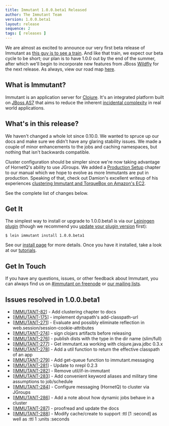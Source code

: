 ```yaml
---
title: Immutant 1.0.0.beta1 Released
author: The Immutant Team
version: 1.0.0.beta1
layout: release
sequence: 2
tags: [ releases ]
---
```


We are almost as excited to announce our very first beta release of
Immutant as
[this guy is to see a train](http://www.youtube.com/watch?v=6lutNECOZFw#t=7s).
And like that train, we expect our beta cycle to be short; our plan is
to have 1.0.0 out by the end of the summer, after which we'll begin to
incorporate new features from JBoss [Wildfly](http://www.wildfly.org)
for the next release. As always, view our road map
[here](https://issues.jboss.org/browse/IMMUTANT).

## What is Immutant?

Immutant is an application server for [Clojure](http://clojure.org).
It's an integrated platform built on
[JBoss AS7](http://www.jboss.org/as7) that aims to reduce the inherent
[incidental complexity](http://en.wikipedia.org/wiki/Accidental_complexity)
in real world applications.

## What's in this release?

We haven't changed a whole lot since 0.10.0. We wanted to spruce up
our docs and make sure we didn't have any glaring stability issues. We
made a couple of minor enhancements to the jobs and caching
namespaces, but nothing that isn't backwards compatible.

Cluster configuration should be simpler since we're now taking
advantage of HornetQ's ability to use JGroups. We added a
[Production Setup](http://staging.immutant.org/builds/LATEST/html-docs/production.html)
chapter to our manual which we hope to evolve as more Immutants are
put in production. Speaking of that, check out Damion's excellent
writeup of his experiences
[clustering Immutant and TorqueBox on Amazon's EC2](http://damionjunk.com/2013/05/20/awsimmutantclustering/).

See the complete list of changes below.

## Get It

The simplest way to install or upgrade to 1.0.0.beta1 is via our
[Leiningen plugin](https://clojars.org/lein-immutant) (though we
recommend you
[update your plugin version](../lein-immutant-1-0-0-beta1/) first):

    $ lein immutant install 1.0.0.beta1

See our [install page](/install/) for more details. Once you have it
installed, take a look at our [tutorials](/tutorials/).

## Get In Touch

If you have any questions, issues, or other feedback about Immutant,
you can always find us on [#immutant on freenode](/community/) or
[our mailing lists](/community/mailing_lists). 

## Issues resolved in 1.0.0.beta1

<ul>
<li>[<a href='https://issues.jboss.org/browse/IMMUTANT-82'>IMMUTANT-82</a>] -         Add clustering chapter to docs</li>
<li>[<a href='https://issues.jboss.org/browse/IMMUTANT-175'>IMMUTANT-175</a>] -         implement dynapath&#39;s add-classpath-url</li>
<li>[<a href='https://issues.jboss.org/browse/IMMUTANT-271'>IMMUTANT-271</a>] -         Evaluate and possibly eliminate reflection in web.session/session-cookie-attributes</li>
<li>[<a href='https://issues.jboss.org/browse/IMMUTANT-274'>IMMUTANT-274</a>] -         sign clojars artifacts before releasing</li>
<li>[<a href='https://issues.jboss.org/browse/IMMUTANT-276'>IMMUTANT-276</a>] -         publish dists with the type in the dir name (slim/full)</li>
<li>[<a href='https://issues.jboss.org/browse/IMMUTANT-277'>IMMUTANT-277</a>] -         Get immutant.xa working with clojure.java.jdbc 0.3.x</li>
<li>[<a href='https://issues.jboss.org/browse/IMMUTANT-278'>IMMUTANT-278</a>] -         Add a util function to return the effective classpath of an app</li>
<li>[<a href='https://issues.jboss.org/browse/IMMUTANT-279'>IMMUTANT-279</a>] -         Add get-queue function to immutant.messaging</li>
<li>[<a href='https://issues.jboss.org/browse/IMMUTANT-281'>IMMUTANT-281</a>] -         Update to nrepl 0.2.3</li>
<li>[<a href='https://issues.jboss.org/browse/IMMUTANT-282'>IMMUTANT-282</a>] -         Remove util/if-in-immutant</li>
<li>[<a href='https://issues.jboss.org/browse/IMMUTANT-283'>IMMUTANT-283</a>] -         Add convenient keyword aliases and military time assumptions to job/schedule</li>
<li>[<a href='https://issues.jboss.org/browse/IMMUTANT-284'>IMMUTANT-284</a>] -         Configure messaging (HornetQ) to cluster via JGroups</li>
<li>[<a href='https://issues.jboss.org/browse/IMMUTANT-286'>IMMUTANT-286</a>] -         Add a note about how dynamic jobs behave in a cluster</li>
<li>[<a href='https://issues.jboss.org/browse/IMMUTANT-287'>IMMUTANT-287</a>] -         proofread and update the docs</li>
<li>[<a href='https://issues.jboss.org/browse/IMMUTANT-288'>IMMUTANT-288</a>] -         Modify cache/create to support :ttl [1 :second] as well as :ttl 1 :units :seconds</li>
</ul>                
